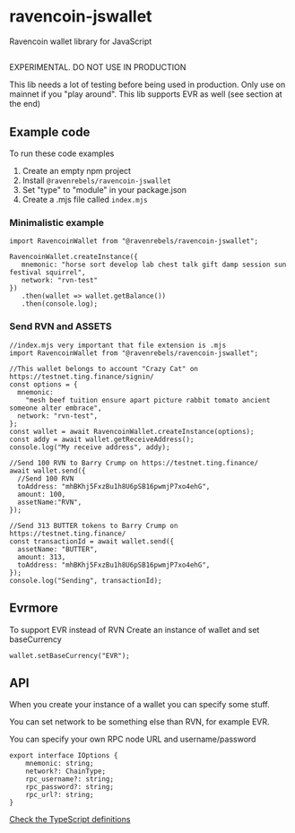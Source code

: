 # ravencoin-jswallet

Ravencoin wallet library for JavaScript

##

EXPERIMENTAL. DO NOT USE IN PRODUCTION

This lib needs a lot of testing before being used in production.
Only use on mainnet if you "play around".
This lib supports EVR as well (see section at the end)

## Example code

To run these code examples

1. Create an empty npm project
2. Install `@ravenrebels/ravencoin-jswallet`
3. Set "type" to "module" in your package.json
4. Create a .mjs file called `index.mjs`

### Minimalistic example

```
import RavencoinWallet from "@ravenrebels/ravencoin-jswallet";

RavencoinWallet.createInstance({
   mnemonic: "horse sort develop lab chest talk gift damp session sun festival squirrel",
   network: "rvn-test"
})
   .then(wallet => wallet.getBalance())
   .then(console.log);
```

### Send RVN and ASSETS

```
//index.mjs very important that file extension is .mjs
import RavencoinWallet from "@ravenrebels/ravencoin-jswallet";

//This wallet belongs to account "Crazy Cat" on https://testnet.ting.finance/signin/
const options = {
  mnemonic:
    "mesh beef tuition ensure apart picture rabbit tomato ancient someone alter embrace",
  network: "rvn-test",
};
const wallet = await RavencoinWallet.createInstance(options);
const addy = await wallet.getReceiveAddress();
console.log("My receive address", addy);

//Send 100 RVN to Barry Crump on https://testnet.ting.finance/
await wallet.send({
  //Send 100 RVN
  toAddress: "mhBKhj5FxzBu1h8U6pSB16pwmjP7xo4ehG",
  amount: 100,
  assetName:"RVN",
});

//Send 313 BUTTER tokens to Barry Crump on https://testnet.ting.finance/
const transactionId = await wallet.send({
  assetName: "BUTTER",
  amount: 313,
  toAddress: "mhBKhj5FxzBu1h8U6pSB16pwmjP7xo4ehG",
});
console.log("Sending", transactionId);
```

## Evrmore

To support EVR instead of RVN
Create an instance of wallet and set baseCurrency

```
wallet.setBaseCurrency("EVR");
```

## API

When you create your instance of a wallet you can specify some stuff.

You can set network to be something else than RVN, for example EVR.

You can specify your own RPC node URL and username/password

```
export interface IOptions {
    mnemonic: string;
    network?: ChainType;
    rpc_username?: string;
    rpc_password?: string;
    rpc_url?: string;
}
```

[Check the TypeScript definitions ](./dist/types.d.ts)
